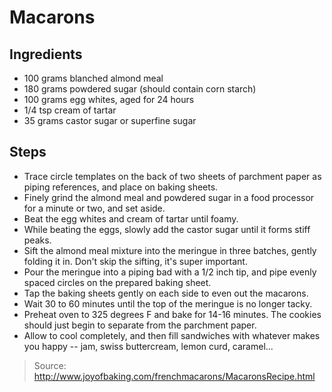 # Macarons


## Ingredients

 - 100 grams blanched almond meal
 - 180 grams powdered sugar (should contain corn starch)
 - 100 grams egg whites, aged for 24 hours
 - 1/4 tsp cream of tartar
 - 35 grams castor sugar or superfine sugar

## Steps

 - Trace circle templates on the back of two sheets of parchment paper as piping references, and place on baking sheets.
 - Finely grind the almond meal and powdered sugar in a food processor for a minute or two, and set aside.
 - Beat the egg whites and cream of tartar until foamy.
 - While beating the eggs, slowly add the castor sugar until it forms stiff peaks.
 - Sift the almond meal mixture into the meringue in three batches, gently folding it in. Don't skip the sifting, it's super important.
 - Pour the meringue into a piping bad with a 1/2 inch tip, and pipe evenly spaced circles on the prepared baking sheet.
 - Tap the baking sheets gently on each side to even out the macarons.
 - Wait 30 to 60 minutes until the top of the meringue is no longer tacky.
 - Preheat oven to 325 degrees F and bake for 14-16 minutes. The cookies should just begin to separate from the parchment paper.
 - Allow to cool completely, and then fill sandwiches with whatever makes you happy -- jam, swiss buttercream, lemon curd, caramel...

> Source: http://www.joyofbaking.com/frenchmacarons/MacaronsRecipe.html

